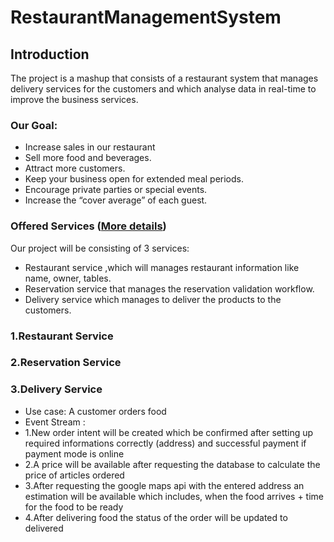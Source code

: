 # RestaurantManagementSystem

## Introduction
The project is a mashup that consists of a restaurant system that manages delivery services for the customers and which analyse data in real-time to improve the business services. 


### Our Goal:
* Increase sales in our restaurant
* Sell more food and beverages.
* Attract more customers.
* Keep your business open for extended meal periods.
* Encourage private parties or special events.
* Increase the “cover average” of each guest.

### Offered Services ([More details]())
Our project will be consisting of 3 services:
* Restaurant service ,which will manages restaurant information like name, owner, tables.
* Reservation service that manages the reservation validation workflow.
* Delivery service which manages to deliver the products to the customers.


### 1.Restaurant Service
### 2.Reservation Service
### 3.Delivery Service
* Use case: A customer orders food
* Event Stream :
* 1.New order intent will be created which be confirmed after setting up  required informations correctly (address) and successful payment if payment mode is online 
* 2.A price will be available after requesting the database to calculate the price of articles ordered
* 3.After requesting the google maps api with the entered address an estimation will be available which includes, when the food arrives + time for the food to be ready
* 4.After delivering food the status of the order will be updated to delivered 

